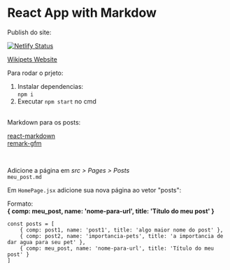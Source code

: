 # React App with Markdow

Publish do site:

[![Netlify Status](https://api.netlify.com/api/v1/badges/9f14e5e8-1f15-45fd-b478-8e4dcb1f96c1/deploy-status)](https://app.netlify.com/sites/wikipetsuni/deploys)

[Wikipets Website](https://wikipetsuni.netlify.app/)


Para rodar o prjeto:  
1. Instalar dependencias:  
```npm i```
2. Executar ```npm start``` no cmd

<br/>
Markdown para os posts:  

[react-markdown](https://github.com/remarkjs/react-markdown)  
[remark-gfm](https://github.com/remarkjs/remark-gfm)

<br/>

Adicione a página em _src > Pages > Posts_  
```meu_post.md```

Em ```HomePage.jsx``` adicione sua nova página ao vetor "posts":

Formato:  
**{ comp: meu_post, name: 'nome-para-url', title: 'Título do meu post' }**

```
const posts = [
    { comp: post1, name: 'post1', title: 'algo maior nome do post' },
    { comp: post2, name: 'importancia-pets', title: 'a importancia de dar agua para seu pet' },
    { comp: meu_post, name: 'nome-para-url', title: 'Título do meu post' }
]
```

